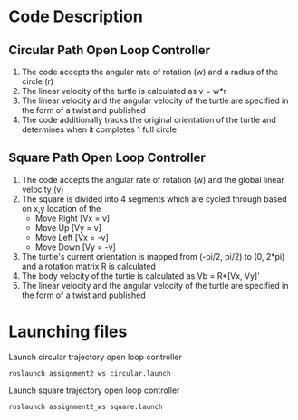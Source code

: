 # Code Description

## Circular Path Open Loop Controller
1. The code accepts the angular rate of rotation (w) and a radius of the circle (r)
2. The linear velocity of the turtle is calculated as v = w*r
3. The linear velocity and the angular velocity of the turtle are specified in the form of a twist and published
4. The code additionally tracks the original orientation of the turtle and determines when it completes 1 full circle

## Square Path Open Loop Controller
1. The code accepts the angular rate of rotation (w) and the global linear velocity (v)
2. The square is divided into 4 segments which are cycled through based on x,y location of the
   - Move Right [Vx = v]
   - Move Up	[Vy = v]
   - Move Left	[Vx = -v]
   - Move Down	[Vy = -v]
3. The turtle's current orientation is mapped from (-pi/2, pi/2) to (0, 2*pi) and a rotation matrix R is calculated 
4. The body velocity of the turtle is calculated as Vb = R*[Vx, Vy]'
5. The linear velocity and the angular velocity of the turtle are specified in the form of a twist and published


# Launching files
Launch circular trajectory open loop controller

```console
roslaunch assignment2_ws circular.launch
```

Launch square trajectory open loop controller

```console
roslaunch assignment2_ws square.launch
```

